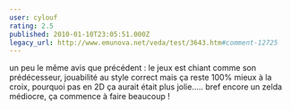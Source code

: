 ```yaml
---
user: cylouf
rating: 2.5
published: 2010-01-10T23:05:51.000Z
legacy_url: http://www.emunova.net/veda/test/3643.htm#comment-12725
---
```

un peu le même avis que précédent : le jeux est chiant comme son prédécesseur, jouabilité au style correct mais ça reste 100% mieux à la croix, pourquoi pas en 2D ça aurait était plus jolie.....
bref encore un zelda médiocre, ça commence à faire beaucoup !